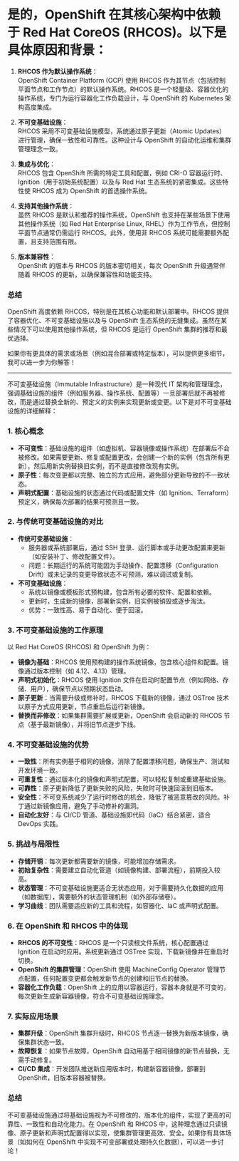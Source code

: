 # 是的，OpenShift 在其核心架构中依赖于 Red Hat CoreOS (RHCOS)。以下是具体原因和背景：

1. **RHCOS 作为默认操作系统**：  
   OpenShift Container Platform (OCP) 使用 RHCOS 作为其节点（包括控制平面节点和工作节点）的默认操作系统。RHCOS 是一个轻量级、容器优化的操作系统，专门为运行容器化工作负载设计，与 OpenShift 的 Kubernetes 架构高度集成。

2. **不可变基础设施**：  
   RHCOS 采用不可变基础设施模型，系统通过原子更新（Atomic Updates）进行管理，确保一致性和可靠性。这种设计与 OpenShift 的自动化运维和集群管理理念一致。

3. **集成与优化**：  
   RHCOS 包含 OpenShift 所需的特定工具和配置，例如 CRI-O 容器运行时、Ignition（用于初始系统配置）以及与 Red Hat 生态系统的紧密集成。这些特性使 RHCOS 成为 OpenShift 的首选操作系统。

4. **支持其他操作系统**：  
   虽然 RHCOS 是默认和推荐的操作系统，OpenShift 也支持在某些场景下使用其他操作系统（如 Red Hat Enterprise Linux, RHEL）作为工作节点，但控制平面节点通常仍需运行 RHCOS。此外，使用非 RHCOS 系统可能需要额外配置，且支持范围有限。

5. **版本兼容性**：  
   OpenShift 的版本与 RHCOS 的版本密切相关，每次 OpenShift 升级通常伴随着 RHCOS 的更新，以确保兼容性和功能支持。

### 总结
OpenShift 高度依赖 RHCOS，特别是在其核心功能和默认部署中。RHCOS 提供了容器优化、不可变基础设施以及与 OpenShift 生态系统的无缝集成。虽然在某些情况下可以使用其他操作系统，但 RHCOS 是运行 OpenShift 集群的推荐和最优选择。

如果你有更具体的需求或场景（例如混合部署或特定版本），可以提供更多细节，我可以进一步为你解答！

---

不可变基础设施（Immutable Infrastructure）是一种现代 IT 架构和管理理念，强调基础设施的组件（例如服务器、操作系统、配置等）一旦部署后就不再被修改，而是通过替换全新的、预定义的实例来实现更新或变更。以下是对不可变基础设施的详细解释：

### 1. **核心概念**
- **不可变性**：基础设施的组件（如虚拟机、容器镜像或操作系统）在部署后不会被修改。如果需要更新、修复或配置更改，会创建一个新的实例（包含所有更新），然后用新实例替换旧实例，而不是直接修改现有实例。
- **原子性**：每次变更都以完整、独立的方式应用，避免部分更新导致的不一致状态。
- **声明式配置**：基础设施的状态通过代码或配置文件（如 Ignition、Terraform）预定义，确保每次部署的结果可预测且一致。

### 2. **与传统可变基础设施的对比**
- **传统可变基础设施**：
    - 服务器或系统部署后，通过 SSH 登录、运行脚本或手动更改配置来更新（如安装补丁、修改配置文件）。
    - 问题：长期运行的系统可能因为手动操作、配置漂移（Configuration Drift）或未记录的变更导致状态不可预测，难以调试或复制。
- **不可变基础设施**：
    - 系统以镜像或模板形式预构建，包含所有必要的软件、配置和依赖。
    - 更新时，生成新的镜像，部署新实例，旧实例被销毁或逐步淘汰。
    - 优势：一致性高、易于自动化、便于回滚。

### 3. **不可变基础设施的工作原理**
以 Red Hat CoreOS (RHCOS) 和 OpenShift 为例：
- **镜像为基础**：RHCOS 使用预构建的操作系统镜像，包含核心组件和配置。镜像通过版本控制（如 4.12、4.13）管理。
- **声明式初始化**：RHCOS 使用 Ignition 文件在启动时配置节点（例如网络、存储、用户），确保节点以预期状态启动。
- **原子更新**：当需要升级或修补时，RHCOS 下载新的镜像，通过 OSTree 技术以原子方式应用更新，节点重启后运行新镜像。
- **替换而非修改**：如果集群需要扩展或更新，OpenShift 会启动新的 RHCOS 节点（基于最新镜像），并将旧节点逐步下线。

### 4. **不可变基础设施的优势**
- **一致性**：所有实例基于相同的镜像，消除了配置漂移问题，确保生产、测试和开发环境一致。
- **可重复性**：通过版本化的镜像和声明式配置，可以轻松复制或重建基础设施。
- **可靠性**：原子更新降低了更新失败的风险，失败时可快速回滚到旧版本。
- **安全性**：不可变系统减少了运行时修改的机会，降低了被恶意篡改的风险。补丁通过新镜像应用，避免了手动修补的漏洞。
- **自动化友好**：与 CI/CD 管道、基础设施即代码（IaC）结合紧密，适合 DevOps 实践。

### 5. **挑战与局限性**
- **存储开销**：每次更新都需要新的镜像，可能增加存储需求。
- **初始复杂性**：需要建立自动化管道（如镜像构建、部署流程），前期投入较高。
- **状态管理**：不可变基础设施更适合无状态应用，对于需要持久化数据的应用（如数据库），需要额外的状态管理机制（如外部存储卷）。
- **学习曲线**：团队需要适应新的工具和流程，如容器化、IaC 或声明式配置。

### 6. **在 OpenShift 和 RHCOS 中的体现**
- **RHCOS 的不可变性**：RHCOS 是一个只读根文件系统，核心配置通过 Ignition 在启动时应用。系统更新通过 OSTree 实现，下载新镜像并在重启时切换。
- **OpenShift 的集群管理**：OpenShift 使用 MachineConfig Operator 管理节点配置，任何配置变更都会触发新节点的创建和旧节点的替换。
- **容器化工作负载**：OpenShift 上的应用以容器运行，容器本身就是不可变的，每次更新生成新容器镜像，符合不可变基础设施理念。

### 7. **实际应用场景**
- **集群升级**：OpenShift 集群升级时，RHCOS 节点逐一替换为新版本镜像，确保集群状态一致。
- **故障恢复**：如果节点故障，OpenShift 自动用基于相同镜像的新节点替换，无需手动修复。
- **CI/CD 集成**：开发团队推送新应用版本时，构建新容器镜像，部署到 OpenShift，旧版本容器被替换。

### 总结
不可变基础设施通过将基础设施视为不可修改的、版本化的组件，实现了更高的可靠性、一致性和自动化能力。在 OpenShift 和 RHCOS 中，这种理念通过只读镜像、原子更新和声明式配置得以实现，使集群管理更高效、安全。如果你有具体场景（如如何在 OpenShift 中实现不可变部署或处理持久化数据），可以进一步讨论！